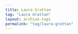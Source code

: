 ```yaml
---
title: Laura Grattan
tag: "Laura Grattan"
layout: archive-tags
permalink: "tag/laura-grattan"
---
```

